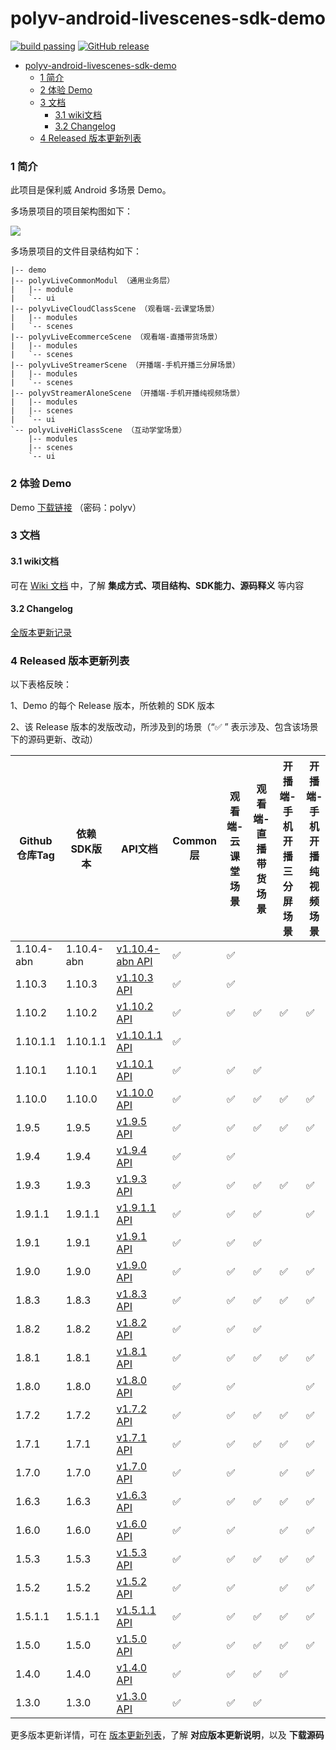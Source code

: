 polyv-android-livescenes-sdk-demo
===

[![build passing](https://img.shields.io/badge/build-passing-brightgreen.svg)](#)
[![GitHub release](https://img.shields.io/badge/release-v1.10.4.abn-blue.svg)](https://github.com/polyv/polyv-android-livescenes-sdk-demo/releases/tag/v1.10.4-abn)

<!-- START doctoc generated TOC please keep comment here to allow auto update -->
<!-- DON'T EDIT THIS SECTION, INSTEAD RE-RUN doctoc TO UPDATE -->
- [polyv-android-livescenes-sdk-demo](#polyv-android-livescenes-sdk-demo)
    - [1 简介](#1-简介)
    - [2 体验 Demo](#2-体验-demo)
    - [3 文档](#3-文档)
      - [3.1 wiki文档](#31-wiki文档)
      - [3.2 Changelog](#32-changelog)
    - [4 Released 版本更新列表](#4-released-版本更新列表)
<!-- END doctoc generated TOC please keep comment here to allow auto update -->
### 1 简介
此项目是保利威 Android 多场景 Demo。

多场景项目的项目架构图如下：

![](https://polyv-repo.oss-cn-shenzhen.aliyuncs.com/android/resource/hierarchy.png)

多场景项目的文件目录结构如下：

```
|-- demo
|-- polyvLiveCommonModul （通用业务层）
|   |-- module
|   `-- ui
|-- polyvLiveCloudClassScene （观看端-云课堂场景）
|   |-- modules
|   `-- scenes
|-- polyvLiveEcommerceScene （观看端-直播带货场景）
|   |-- modules
|   `-- scenes
|-- polyvLiveStreamerScene （开播端-手机开播三分屏场景）
|   |-- modules
|   `-- scenes
|-- polyvStreamerAloneScene （开播端-手机开播纯视频场景）
|   |-- modules
|   |-- scenes
|   `-- ui
`-- polyvLiveHiClassScene （互动学堂场景）
    |-- modules
    |-- scenes
    `-- ui
```

### 2 体验 Demo

Demo [下载链接](https://www.pgyer.com/Mb6m) （密码：polyv）

### 3 文档
#### 3.1 wiki文档
可在 [Wiki 文档](https://help.polyv.net/index.html#/live/android/) 中，了解 **集成方式、项目结构、SDK能力、源码释义** 等内容
#### 3.2 Changelog
[全版本更新记录](./CHANGELOG.md)

### 4 Released 版本更新列表
以下表格反映：

1、Demo 的每个 Release 版本，所依赖的 SDK 版本

2、该 Release 版本的发版改动，所涉及到的场景（“✅ ” 表示涉及、包含该场景下的源码更新、改动）

| Github仓库Tag | 依赖SDK版本  | API文档                                                                                 | Common层 | 观看端-云课堂场景 | 观看端-直播带货场景 | 开播端-手机开播三分屏场景 | 开播端-手机开播纯视频场景 | 互动学堂场景 |
|-------------|----------|---------------------------------------------------------------------------------------|---------|-----------|-----------|---------------|--------------|--------|
| 1.10.4-abn      | 1.10.4-abn   | [v1.10.4-abn API](http://repo.polyv.net/android/livescenes/javadoc/1.10.4-abn/index.html)     | ✅       | ✅         |           |              |              |        |
| 1.10.3      | 1.10.3   | [v1.10.3 API](http://repo.polyv.net/android/livescenes/javadoc/1.10.3/index.html)     | ✅       | ✅         |           |              |              |        |
| 1.10.2      | 1.10.2   | [v1.10.2 API](http://repo.polyv.net/android/livescenes/javadoc/1.10.2/index.html)     | ✅       | ✅         | ✅         | ✅             | ✅            |        |
| 1.10.1.1    | 1.10.1.1 | [v1.10.1.1 API](http://repo.polyv.net/android/livescenes/javadoc/1.10.1.1/index.html) | ✅        |           |           |              |              |        |
| 1.10.1      | 1.10.1   | [v1.10.1 API](http://repo.polyv.net/android/livescenes/javadoc/1.10.1/index.html)     | ✅       | ✅         | ✅         |              |              |        |
| 1.10.0      | 1.10.0   | [v1.10.0 API](http://repo.polyv.net/android/livescenes/javadoc/1.10.0/index.html)     | ✅       | ✅         | ✅         | ✅             | ✅            |        |
| 1.9.5       | 1.9.5    | [v1.9.5 API](http://repo.polyv.net/android/livescenes/javadoc/1.9.5/index.html)       | ✅       | ✅         | ✅         | ✅             | ✅            |        |
| 1.9.4       | 1.9.4    | [v1.9.4 API](http://repo.polyv.net/android/livescenes/javadoc/1.9.4/index.html)       | ✅       | ✅         |           |               |              |        |
| 1.9.3       | 1.9.3    | [v1.9.3 API](http://repo.polyv.net/android/livescenes/javadoc/1.9.3/index.html)       | ✅       | ✅         | ✅         | ✅             | ✅            |        |
| 1.9.1.1     | 1.9.1.1  | [v1.9.1.1 API](http://repo.polyv.net/android/livescenes/javadoc/1.9.1.1/index.html)   | ✅       | ✅         | ✅         |               | ✅            |        |
| 1.9.1       | 1.9.1    | [v1.9.1 API](http://repo.polyv.net/android/livescenes/javadoc/1.9.1/index.html)       | ✅       | ✅         | ✅         |               |              |        |
| 1.9.0       | 1.9.0    | [v1.9.0 API](http://repo.polyv.net/android/livescenes/javadoc/1.9.0/index.html)       | ✅       | ✅         | ✅         | ✅             | ✅            |        |
| 1.8.3       | 1.8.3    | [v1.8.3 API](http://repo.polyv.net/android/livescenes/javadoc/1.8.3/index.html)       | ✅       | ✅         | ✅         | ✅             | ✅            |        |
| 1.8.2       | 1.8.2    | [v1.8.2 API](http://repo.polyv.net/android/livescenes/javadoc/1.8.2/index.html)       | ✅       | ✅         | ✅         |               |              | ✅      |
| 1.8.1       | 1.8.1    | [v1.8.1 API](http://repo.polyv.net/android/livescenes/javadoc/1.8.1/index.html)       | ✅       | ✅         | ✅         | ✅             | ✅            | ✅      |
| 1.8.0       | 1.8.0    | [v1.8.0 API](http://repo.polyv.net/android/livescenes/javadoc/1.8.0/index.html)       | ✅       | ✅         |           |               | ✅            | ✅      |
| 1.7.2       | 1.7.2    | [v1.7.2 API](http://repo.polyv.net/android/livescenes/javadoc/1.7.2/index.html)       | ✅       | ✅         | ✅         | ✅             | ✅            | ✅      |
| 1.7.1       | 1.7.1    | [v1.7.1 API](http://repo.polyv.net/android/livescenes/javadoc/1.7.1/index.html)       | ✅       | ✅         | ✅         | ✅             | ✅            |        |
| 1.7.0       | 1.7.0    | [v1.7.0 API](http://repo.polyv.net/android/livescenes/javadoc/1.7.0/index.html)       | ✅       | ✅         |           | ✅             | ✅            | ✅      |
| 1.6.3       | 1.6.3    | [v1.6.3 API](http://repo.polyv.net/android/livescenes/javadoc/1.6.2/index.html)       | ✅       | ✅         | ✅         | ✅             | ✅            |        |
| 1.6.0       | 1.6.0    | [v1.6.0 API](http://repo.polyv.net/android/livescenes/javadoc/1.6.0/index.html)       | ✅       | ✅         |           | ✅             | ✅            |        |
| 1.5.3       | 1.5.3    | [v1.5.3 API](http://repo.polyv.net/android/livescenes/javadoc/1.5.3/index.html)       | ✅       | ✅         | ✅         | ✅             | ✅            |        |
| 1.5.2       | 1.5.2    | [v1.5.2 API](http://repo.polyv.net/android/livescenes/javadoc/1.5.2/index.html)       | ✅       | ✅         |           | ✅             | ✅            |        |
| 1.5.1.1     | 1.5.1.1  | [v1.5.1.1 API](http://repo.polyv.net/android/livescenes/javadoc/1.5.1/index.html)     | ✅       | ✅         | ✅         | ✅             | ✅            |        |
| 1.5.0       | 1.5.0    | [v1.5.0 API](http://repo.polyv.net/android/livescenes/javadoc/1.5.0/index.html)       | ✅       | ✅         | ✅         | ✅             | ✅            |        |
| 1.4.0       | 1.4.0    | [v1.4.0 API](http://repo.polyv.net/android/livescenes/javadoc/1.4.0/index.html)       | ✅       | ✅         | ✅         | ✅             |              |        |
| 1.3.0       | 1.3.0    | [v1.3.0 API](http://repo.polyv.net/android/livescenes/javadoc/1.3.0/index.html)       | ✅       | ✅         | ✅         |               |              |        |

更多版本更新详情，可在 [版本更新列表](./CHANGELOG.md)，了解 **对应版本更新说明**，以及 **下载源码**

